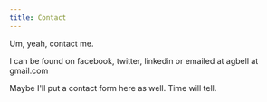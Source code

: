 ```yaml
---
title: Contact
---
```


Um, yeah, contact me.

I can be found on facebook, twitter, linkedin or emailed at agbell at gmail.com

Maybe I'll put a contact form here as well.  Time will tell.
